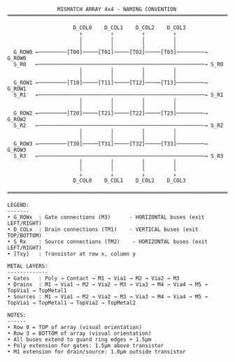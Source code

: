                     MISMATCH ARRAY 4x4 - NAMING CONVENTION
    ═══════════════════════════════════════════════════════════════════════
    
                         D_COL0    D_COL1    D_COL2    D_COL3
                           ↑         ↑         ↑         ↑
                           │         │         │         │
                           │         │         │         │
      G_ROW0 ←─────────[T00]─────[T01]─────[T02]─────[T03]─────────→ G_ROW0
      S_R0   ←─────────────────────────────────────────────────────→ S_R0
                           │         │         │         │
                           │         │         │         │
      G_ROW1 ←─────────[T10]─────[T11]─────[T12]─────[T13]─────────→ G_ROW1
      S_R1   ←─────────────────────────────────────────────────────→ S_R1
                           │         │         │         │
                           │         │         │         │
      G_ROW2 ←─────────[T20]─────[T21]─────[T22]─────[T23]─────────→ G_ROW2
      S_R2   ←─────────────────────────────────────────────────────→ S_R2
                           │         │         │         │
                           │         │         │         │
      G_ROW3 ←─────────[T30]─────[T31]─────[T32]─────[T33]─────────→ G_ROW3
      S_R3   ←─────────────────────────────────────────────────────→ S_R3
                           │         │         │         │
                           │         │         │         │
                           ↓         ↓         ↓         ↓
                         D_COL0    D_COL1    D_COL2    D_COL3

    ═══════════════════════════════════════════════════════════════════════
    
    LEGEND:
    -------
    • G_ROWx  : Gate connections (M3)      - HORIZONTAL buses (exit LEFT/RIGHT)
    • D_COLx  : Drain connections (TM1)    - VERTICAL buses (exit TOP/BOTTOM)  
    • S_Rx    : Source connections (TM2)    - HORIZONTAL buses (exit LEFT/RIGHT)
    • [Txy]   : Transistor at row x, column y
    
    METAL LAYERS:
    -------------
    • Gates   : Poly → Contact → M1 → Via1 → M2 → Via2 → M3
    • Drains  : M1 → Via1 → M2 → Via2 → M3 → Via3 → M4 → Via4 → M5 → TopVia1 → TopMetal1
    • Sources : M1 → Via1 → M2 → Via2 → M3 → Via3 → M4 → Via4 → M5 → TopVia1 → TopMetal1 → TopVia2 → TopMetal2
    
    NOTES:
    ------
    • Row 0 = TOP of array (visual orientation)
    • Row 3 = BOTTOM of array (visual orientation)
    • All buses extend to guard ring edges + 1.5μm
    • Poly extension for gates: 1.5μm above transistor
    • M1 extension for drain/source: 1.0μm outside transistor